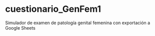 # cuestionario_GenFem1
Simulador de examen de patología genital femenina con exportación a Google Sheets
